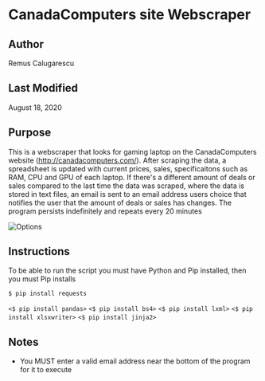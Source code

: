 # CanadaComputers site Webscraper

## Author
Remus Calugarescu

## Last Modified
August 18, 2020

## Purpose
This is a webscraper that looks for gaming laptop on the CanadaComputers website (http://canadacomputers.com/). After scraping the data, a spreadsheet is updated with current prices, sales, specificaitons such as RAM, CPU and GPU of each laptop. If there's a different amount of deals or sales compared to the last time the data was scraped, where the data is stored in text files, an email is sent to an email address users choice that notifies the user that the amount of deals or sales has changes. The program persists indefinitely and repeats every 20 minutes

![Options](https://i.imgur.com/RIVldIy.png)

## Instructions
To be able to run the script you must have Python and Pip installed, then you must Pip installs
~~~~
$ pip install requests
~~~~
`<$ pip install pandas>`
`<$ pip install bs4>`
`<$ pip install lxml>`
`<$ pip install xlsxwriter>`
`<$ pip install jinja2>`

## Notes
- You MUST enter a valid email address near the bottom of the program for it to execute
